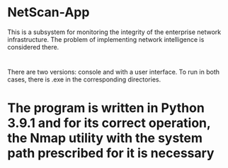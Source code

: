 # NetScan-App #
This is a subsystem for monitoring the integrity of the enterprise network infrastructure.
The problem of implementing network intelligence is considered there.
#
There are two versions: console and with a user interface. To run in both cases, there is .exe in the corresponding directories.
#
# The program is written in Python 3.9.1 and for its correct operation, the Nmap utility with the system path prescribed for it is necessary #
